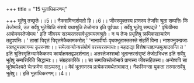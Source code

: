 +++
title = "15 भूताधिकरणम्"

+++
भूतेषु तच्छ्रतेः।।5।। नैकसमिन्दर्शयतो हि।।6।। जीवस्युक्तस्य प्राणस्य तेजसि श्रुता सम्पत्तिः किं तेजोमात्रे, उत सर्वेषु भूतेष्विति संशये यथाश्रुति तेजोमात्र इति पूर्वपक्षः। सर्वेषु भूतेषु सम्पद्यते ' पृथिवीमय आपोमयस्तेजोमय ' इति जीवस्य सञ्चरतस्सर्वभूतमयत्वश्रुतेः। न च तेजः प्रभृतिषु क्रमिकसञ्चारेण तदुपपत्तिः। ' तासां त्रिवृतं त्रिवृतमेकैकामकरोत् ' 'नानावीर्याः पृथक्भूतास्ततस्ते संहर्तिं विना। नाशक्नुवन्प्रजाः स्त्रःष्टुमसमागम्य कृत्स्नशः।। समेत्यान्योन्यसंयोगं परस्परसमायाः। महदाद्या विशेषान्तह्यण्डमुत्पादयन्ति त ' इति श्रुतिस्मृतिभ्यामेकैकस्य कार्याक्षमतद्वप्रदर्शनात्। अतस्तेजश्शब्दो भूतान्तरसंसृष्टं तेजोऽभिधत्त इति सर्वेषु भूतेषु सम्पत्तिरिति सिद्धान्तः।। संग्रहकारिके।। सा सम्पत्तिस्तेजोमात्रे प्राणस्य जीवसहितस्य। अन्येष्वपि सा भूतेष्वपेक्ष्यते चेत्क्रमेण साऽप्यस्तु।। मेवं भूतगणस्य प्रत्येकसमर्थताभावात्। नैकस्मिन्सा युकता तस्मात्सर्वेषु भूतेषु।। इति भूताधिकरणम्।।4।।